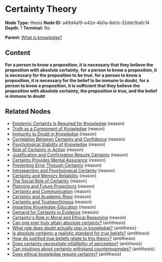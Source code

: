 # Certainty Theory

**Node Type:** thesis
**Node ID:** a49d4af9-e42e-4b0a-8dcb-32ddcfbafc14
**Depth:** 1
**Terminal:** No

**Parent:** [What is knowledge?](what-is-knowledge.md)

## Content

**For a person to know a proposition, it is necessary that they believe the proposition with absolute certainty**, **for a person to know a proposition, it is necessary for the proposition to be true**, **for a person to know a proposition, it is necessary for the belief to be immune to doubt**, **for a person to know a proposition, it is sufficient that they believe the proposition with absolute certainty, the proposition is true, and the belief is immune to doubt**

## Related Nodes

- [Epistemic Certainty is Required for Knowledge](epistemic-certainty-is-required-for-knowledge.md) (reason)
- [Truth as a Component of Knowledge](truth-as-a-component-of-knowledge.md) (reason)
- [Immunity to Doubt in Knowledge](immunity-to-doubt-in-knowledge.md) (reason)
- [Correlation Between Certainty and Confidence](correlation-between-certainty-and-confidence.md) (reason)
- [Psychological Stability of Knowledge](psychological-stability-of-knowledge.md) (reason)
- [Role of Certainty in Action](role-of-certainty-in-action.md) (reason)
- [Justification and Confirmation Require Certainty](justification-and-confirmation-require-certainty.md) (reason)
- [Certainty Provides Mental Assurance](certainty-provides-mental-assurance.md) (reason)
- [Preventing Error Through Certainty](preventing-error-through-certainty.md) (reason)
- [Introspection and Psychological Certainty](introspection-and-psychological-certainty.md) (reason)
- [Certainty and Memory Reliability](certainty-and-memory-reliability.md) (reason)
- [The Social Role of Certainty](the-social-role-of-certainty.md) (reason)
- [Planning and Future Projections](planning-and-future-projections.md) (reason)
- [Certainty and Communication](certainty-and-communication.md) (reason)
- [Certainty and Academic Rigor](certainty-and-academic-rigor.md) (reason)
- [Certainty and Trustworthiness](certainty-and-trustworthiness.md) (reason)
- [Imparting Knowledge-Education](imparting-knowledge-education.md) (reason)
- [Demand for Certainty in Evidence](demand-for-certainty-in-evidence.md) (reason)
- [Certainty's Role in Moral and Ethical Reasoning](certaintys-role-in-moral-and-ethical-reasoning.md) (reason)
- [Can one ever truly attain absolute certainty?](can-one-ever-truly-attain-absolute-certainty.md) (antithesis)
- [What role does doubt actually play in knowledge?](what-role-does-doubt-actually-play-in-knowledge.md) (antithesis)
- [Is absolute certainty a realistic standard for true beliefs?](is-absolute-certainty-a-realistic-standard-for-true-beliefs.md) (antithesis)
- [How do justified true beliefs relate to this theory?](how-do-justified-true-beliefs-relate-to-this-theory.md) (antithesis)
- [Does certainty necessitate infallibility of perception?](does-certainty-necessitate-infallibility-of-perception.md) (antithesis)
- [Can intuitions about certainty withstand counterexamples?](can-intuitions-about-certainty-withstand-counterexamples.md) (antithesis)
- [Does ethical knowledge require certainty?](does-ethical-knowledge-require-certainty.md) (antithesis)
